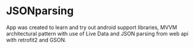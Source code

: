 # JSONparsing

App was created to learn and try out android support libraries, MVVM architectural pattern with use of Live Data and JSON parsing from web api with retrofit2 and GSON.